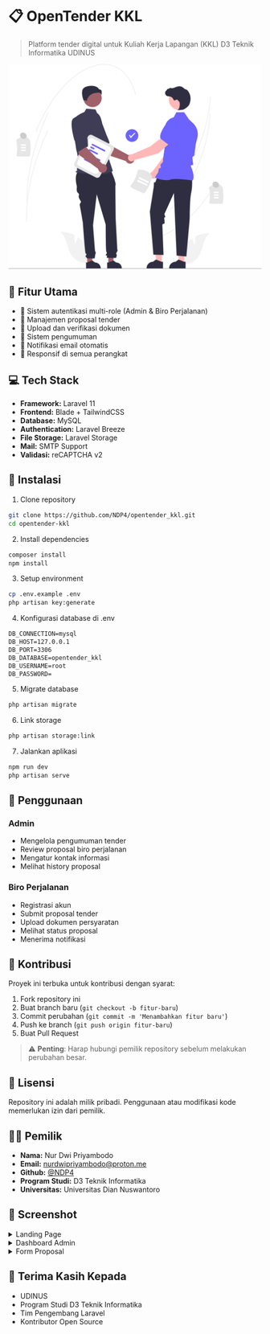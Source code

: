 # 📋 OpenTender KKL

> Platform tender digital untuk Kuliah Kerja Lapangan (KKL) D3 Teknik Informatika UDINUS

![OpenTender KKL Banner](public/images/undraw_business-deal_nx2n.svg)

## 🌟 Fitur Utama

-   🔐 Sistem autentikasi multi-role (Admin & Biro Perjalanan)
-   📝 Manajemen proposal tender
-   📁 Upload dan verifikasi dokumen
-   📢 Sistem pengumuman
-   📧 Notifikasi email otomatis
-   📱 Responsif di semua perangkat

## 💻 Tech Stack

-   **Framework:** Laravel 11
-   **Frontend:** Blade + TailwindCSS
-   **Database:** MySQL
-   **Authentication:** Laravel Breeze
-   **File Storage:** Laravel Storage
-   **Mail:** SMTP Support
-   **Validasi:** reCAPTCHA v2

## 🚀 Instalasi

1. Clone repository

```bash
git clone https://github.com/NDP4/opentender_kkl.git
cd opentender-kkl
```

2. Install dependencies

```bash
composer install
npm install
```

3. Setup environment

```bash
cp .env.example .env
php artisan key:generate
```

4. Konfigurasi database di .env

```env
DB_CONNECTION=mysql
DB_HOST=127.0.0.1
DB_PORT=3306
DB_DATABASE=opentender_kkl
DB_USERNAME=root
DB_PASSWORD=
```

5. Migrate database

```bash
php artisan migrate
```

6. Link storage

```bash
php artisan storage:link
```

7. Jalankan aplikasi

```bash
npm run dev
php artisan serve
```

## 📝 Penggunaan

### Admin

-   Mengelola pengumuman tender
-   Review proposal biro perjalanan
-   Mengatur kontak informasi
-   Melihat history proposal

### Biro Perjalanan

-   Registrasi akun
-   Submit proposal tender
-   Upload dokumen persyaratan
-   Melihat status proposal
-   Menerima notifikasi

## 🤝 Kontribusi

Proyek ini terbuka untuk kontribusi dengan syarat:

1. Fork repository ini
2. Buat branch baru (`git checkout -b fitur-baru`)
3. Commit perubahan (`git commit -m 'Menambahkan fitur baru'`)
4. Push ke branch (`git push origin fitur-baru`)
5. Buat Pull Request

> ⚠️ **Penting**: Harap hubungi pemilik repository sebelum melakukan perubahan besar.

## 📄 Lisensi

Repository ini adalah milik pribadi. Penggunaan atau modifikasi kode memerlukan izin dari pemilik.


## 👨‍💻 Pemilik

-   **Nama:** Nur Dwi Priyambodo
-   **Email:** nurdwipriyambodo@proton.me
-   **Github:** [@NDP4](https://github.com/NDP4)
-   **Program Studi:** D3 Teknik Informatika
-   **Universitas:** Universitas Dian Nuswantoro

## 📸 Screenshot

<details>
<summary>Landing Page</summary>

![Landing Page](path/to/screenshot1.png)

</details>

<details>
<summary>Dashboard Admin</summary>

![Admin Dashboard](path/to/screenshot2.png)

</details>

<details>
<summary>Form Proposal</summary>

![Proposal Form](path/to/screenshot3.png)

</details>

## 🙏 Terima Kasih Kepada

-   UDINUS
-   Program Studi D3 Teknik Informatika
-   Tim Pengembang Laravel
-   Kontributor Open Source
